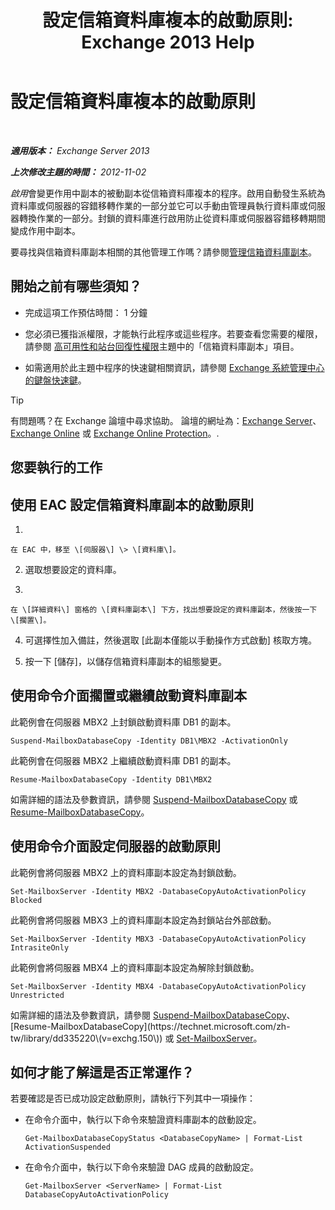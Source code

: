 ﻿---
title: '設定信箱資料庫複本的啟動原則: Exchange 2013 Help'
TOCTitle: 設定信箱資料庫複本的啟動原則
ms:assetid: 6b37ed6e-2e36-4688-b485-8fdbb8193ec8
ms:mtpsurl: https://technet.microsoft.com/zh-tw/library/Dd298046(v=EXCHG.150)
ms:contentKeyID: 50473400
ms.date: 05/21/2018
mtps_version: v=EXCHG.150
ms.translationtype: MT
---

# 設定信箱資料庫複本的啟動原則

 

_**適用版本：** Exchange Server 2013_

_**上次修改主題的時間：** 2012-11-02_

*啟用*會變更作用中副本的被動副本從信箱資料庫複本的程序。啟用自動發生系統為資料庫或伺服器的容錯移轉作業的一部分並它可以手動由管理員執行資料庫或伺服器轉換作業的一部分。封鎖的資料庫進行啟用防止從資料庫或伺服器容錯移轉期間變成作用中副本。

要尋找與信箱資料庫副本相關的其他管理工作嗎？請參閱[管理信箱資料庫副本](managing-mailbox-database-copies-exchange-2013-help.md)。

## 開始之前有哪些須知？

  - 完成這項工作預估時間： 1 分鐘

  - 您必須已獲指派權限，才能執行此程序或這些程序。若要查看您需要的權限，請參閱 [高可用性和站台回復性權限](high-availability-and-site-resilience-permissions-exchange-2013-help.md)主題中的「信箱資料庫副本」項目。

  - 如需適用於此主題中程序的快速鍵相關資訊，請參閱 [Exchange 系統管理中心的鍵盤快速鍵](keyboard-shortcuts-in-the-exchange-admin-center-exchange-online-protection-help.md)。


> [!TIP]  
> 有問題嗎？在 Exchange 論壇中尋求協助。 論壇的網址為：<a href="https://go.microsoft.com/fwlink/p/?linkid=60612">Exchange Server</a>、 <a href="https://go.microsoft.com/fwlink/p/?linkid=267542">Exchange Online</a> 或 <a href="https://go.microsoft.com/fwlink/p/?linkid=285351">Exchange Online Protection</a>。.




## 您要執行的工作

## 使用 EAC 設定信箱資料庫副本的啟動原則

1.  
    
    在 EAC 中，移至 \[伺服器\] \> \[資料庫\]。

2.  選取想要設定的資料庫。

3.  
    
    在 \[詳細資料\] 窗格的 \[資料庫副本\] 下方，找出想要設定的資料庫副本，然後按一下 \[擱置\]。

4.  可選擇性加入備註，然後選取 \[此副本僅能以手動操作方式啟動\] 核取方塊。

5.  按一下 \[儲存\]，以儲存信箱資料庫副本的組態變更。

## 使用命令介面擱置或繼續啟動資料庫副本

此範例會在伺服器 MBX2 上封鎖啟動資料庫 DB1 的副本。

    Suspend-MailboxDatabaseCopy -Identity DB1\MBX2 -ActivationOnly

此範例會在伺服器 MBX2 上繼續啟動資料庫 DB1 的副本。

    Resume-MailboxDatabaseCopy -Identity DB1\MBX2

如需詳細的語法及參數資訊，請參閱 [Suspend-MailboxDatabaseCopy](https://technet.microsoft.com/zh-tw/library/dd351074\(v=exchg.150\)) 或 [Resume-MailboxDatabaseCopy](https://technet.microsoft.com/zh-tw/library/dd335220\(v=exchg.150\))。

## 使用命令介面設定伺服器的啟動原則

此範例會將伺服器 MBX2 上的資料庫副本設定為封鎖啟動。

    Set-MailboxServer -Identity MBX2 -DatabaseCopyAutoActivationPolicy Blocked

此範例會將伺服器 MBX3 上的資料庫副本設定為封鎖站台外部啟動。

    Set-MailboxServer -Identity MBX3 -DatabaseCopyAutoActivationPolicy IntrasiteOnly

此範例會將伺服器 MBX4 上的資料庫副本設定為解除封鎖啟動。

    Set-MailboxServer -Identity MBX4 -DatabaseCopyAutoActivationPolicy Unrestricted

如需詳細的語法及參數資訊，請參閱 [Suspend-MailboxDatabaseCopy](https://technet.microsoft.com/zh-tw/library/dd351074\(v=exchg.150\))、[Resume-MailboxDatabaseCopy](https://technet.microsoft.com/zh-tw/library/dd335220\(v=exchg.150\)) 或 [Set-MailboxServer](https://technet.microsoft.com/zh-tw/library/aa998651\(v=exchg.150\))。

## 如何才能了解這是否正常運作？

若要確認是否已成功設定啟動原則，請執行下列其中一項操作：

  - 在命令介面中，執行以下命令來驗證資料庫副本的啟動設定。
    
        Get-MailboxDatabaseCopyStatus <DatabaseCopyName> | Format-List ActivationSuspended

  - 在命令介面中，執行以下命令來驗證 DAG 成員的啟動設定。
    
        Get-MailboxServer <ServerName> | Format-List DatabaseCopyAutoActivationPolicy

